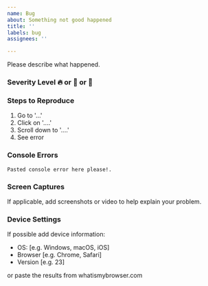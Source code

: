 ```yaml
---
name: Bug
about: Something not good happened
title: ''
labels: bug
assignees: ''

---
```


Please describe what happened.

### Severity Level :fire: or :face_with_head_bandage: or :snail:

### Steps to Reproduce

1. Go to '...'
2. Click on '....'
3. Scroll down to '....'
4. See error

### Console Errors

```
Pasted console error here please!.
```

### Screen Captures

If applicable, add screenshots or video to help explain your problem.

### Device Settings

If possible add device information:

 - OS: [e.g. Windows, macOS, iOS]
 - Browser [e.g. Chrome, Safari]
 - Version [e.g. 23]

or paste the results from whatismybrowser.com
